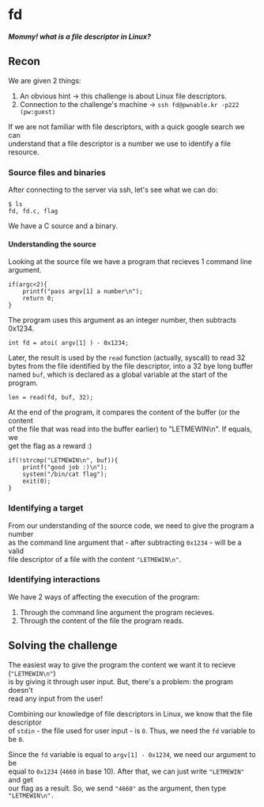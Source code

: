 # fd

***Mommy! what is a file descriptor in Linux?***

## Recon

We are given 2 things:

1. An obvious hint -> this challenge is about Linux file descriptors.
1. Connection to the challenge's machine -> `ssh fd@pwnable.kr -p222 (pw:guest)`

If we are not familiar with file descriptors, with a quick google search we can</br>
understand that a file descriptor is a number we use to identify a file resource.

### Source files and binaries

After connecting to the server via ssh, let's see what we can do:

	$ ls
	fd, fd.c, flag

We have a C source and a binary.

#### Understanding the source

Looking at the source file we have a program that recieves 1 command line argument.

	if(argc<2){
		printf("pass argv[1] a number\n");
		return 0;
	}

The program uses this argument as an integer number, then subtracts 0x1234.

	int fd = atoi( argv[1] ) - 0x1234;

Later, the result is used by the `read` function (actually, syscall) to read 32</br>
bytes from the file identified by the file descriptor, into a 32 bye long buffer</br>
named `buf`, which is declared as a global variable at the start of the program.

	len = read(fd, buf, 32);

At the end of the program, it compares the content of the buffer (or the content</br>
of the file that was read into the buffer earlier) to "LETMEWIN\n". If equals, we</br>
get the flag as a reward :)

	if(!strcmp("LETMEWIN\n", buf)){
		printf("good job :)\n");
		system("/bin/cat flag");
		exit(0);
	}

### Identifying a target

From our understanding of the source code, we need to give the program a number</br>
as the command line argument that - after subtracting `0x1234` - will be a valid</br>
file descriptor of a file with the content `"LETMEWIN\n"`.

### Identifying interactions

We have 2 ways of affecting the execution of the program:

1. Through the command line argument the program recieves.
2. Through the content of the file the program reads.

## Solving the challenge

The easiest way to give the program the content we want it to recieve (`"LETMEWIN\n"`)</br>
is by giving it through user input. But, there's a problem: the program doesn't</br>
read any input from the user!

Combining our knowledge of file descriptors in Linux, we know that the file descriptor</br>
of `stdin` - the file used for user input - is `0`. Thus, we need the `fd` variable to be `0`.

Since the `fd` variable is equal to `argv[1] - 0x1234`, we need our argument to be</br>
equal to `0x1234` (`4660` in base 10). After that, we can just write `"LETMEWIN"` and get</br>
our flag as a result. So, we send `"4660"` as the argument, then type `"LETMEWIN\n".`